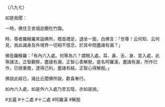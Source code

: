 （八九七）

如是我聞：

一時，佛住王舍城迦蘭陀竹園。

時，尊者羅睺羅來詣佛所，稽首禮足，退坐一面，白佛言：「世尊！云何知、云何見，我此識身及外境界一切相不憶念，於其中間盡諸有漏？」

佛告羅睺羅：「有內六入處。何等為六？謂眼入處。耳、鼻、舌、身、意入處，此等諸法，正智觀察，盡諸有漏，正智心善解脫，是名阿羅漢，盡諸有漏，所作已作，已捨重擔，逮得己利，盡諸有結，正智心得解脫。」

佛說此經已，諸比丘聞佛所說，歡喜奉行。

如內六入處，如是外六入處乃至五陰，亦如是說。




#五蘊
#十二處
#十二處
#阿羅漢
#解脫
